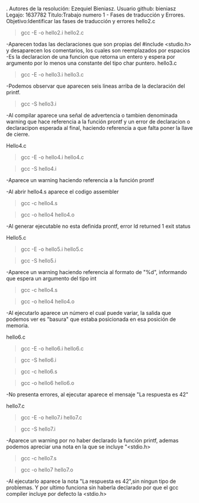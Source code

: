 . Autores de la resolución: Ezequiel Bieniasz.
Usuario github: bieniasz
Legajo: 1637782
Titulo:Trabajo numero 1 - Fases de traducción y Errores.
Objetivo:Identificar las fases de traducción y errores
hello2.c
>gcc -E -o hello2.i hello2.c

-Aparecen todas las declaraciones que son propias del #include <studio.h> y desaparecen los comentarios, los cuales son reemplazados por espacios
-Es la declaracion de una funcion que retorna un entero y espera por argumento por lo menos una constante del tipo char puntero.
hello3.c
>gcc -E -o hello3.i hello3.c

-Podemos observar que aparecen seis lineas arriba de la declaración del printf.

>gcc -S hello3.i

-Al compilar aparece una señal de advertencia o tambien denominada warning que hace referencia a la función prontf y un error de declaracion o declaracipon esperada al final, haciendo referencia a que falta poner la llave de cierre.

Hello4.c 

>gcc -E -o hello4.i hello4.c

>gcc -S hello4.i

-Aparece un warning haciendo referencia a la función prontf

-Al abrir hello4.s aparece el codigo assembler

 >gcc -c hello4.s

 >gcc -o hello4 hello4.o

-Al generar ejecutable no esta definida prontf, error ld returned 1 exit status

Hello5.c

>gcc -E -o hello5.i hello5.c

>gcc -S hello5.i

-Aparece un warning haciendo referencia al formato de "%d", informando que espera un argumento del tipo int

>gcc -c hello4.s

>gcc -o hello4 hello4.o

-Al ejecutarlo aparece un número el cual puede variar, la salida que podemos ver es "basura" que estaba posicionada en esa posición de memoria.

hello6.c
>gcc -E -o hello6.i hello6.c

>gcc -S hello6.i

>gcc -c hello6.s

>gcc -o hello6 hello6.o

-No presenta errores, al ejecutar aparece el mensaje "La respuesta es 42"

hello7.c
>gcc -E -o hello7.i hello7.c

>gcc -S hello7.i

-Aparece un warning por no haber declarado la función printf, ademas podemos apreciar una nota en la que se incluye "<stdio.h>

>gcc -c hello7.s

>gcc -o hello7 hello7.o

-Al ejecutarlo aparece la nota "La respuesta es 42",sin ningun tipo de problemas.
Y por ultimo funciona sin haberla declarado por que el gcc compiler incluye por defecto la <stdio.h>
